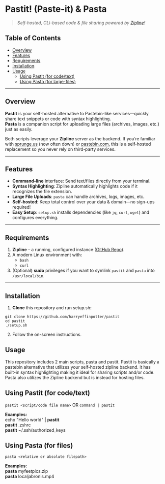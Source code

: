 # **Pastit! (Paste-it) & Pasta**
> _Self-hosted, CLI-based code & file sharing powered by [Zipline](https://github.com/diced/zipline)!_

## Table of Contents
- [Overview](#overview)
- [Features](#features)
- [Requirements](#requirements)
- [Installation](#installation)
- [Usage](#usage)
  - [Using Pastit (for code/text)](#using-pastit-for-codetext)
  - [Using Pasta (for large-files)](#using-pasta-for-files)

---

## Overview
**Pastit** is your self-hosted alternative to Pastebin-like services—quickly share text snippets or code with syntax highlighting.  
**Pasta** is a companion script for uploading large files (archives, images, etc.) just as easily. 

Both scripts leverage your **Zipline** server as the backend. If you’re familiar with [sprunge.us](http://sprunge.us) (now often down) or [pastebin.com](https://pastebin.com/), this is a self-hosted replacement so you never rely on third-party services.  

---

## Features
- **Command-line** interface: Send text/files directly from your terminal.
- **Syntax Highlighting**: Zipline automatically highlights code if it recognizes the file extension.
- **Large File Uploads**: `pasta` can handle archives, logs, images, etc.
- **Self-hosted**: Keep total control over your data & domain—no sign-ups required!
- **Easy Setup**: `setup.sh` installs dependencies (like `jq`, `curl`, `wget`) and configures everything.

---

## Requirements
1. **Zipline** – a running, configured instance ([GitHub Repo](https://github.com/diced/zipline)).
2. A modern Linux environment with:
   - `bash`
   - `curl`
3. (Optional) **sudo** privileges if you want to symlink `pastit` and `pasta` into `/usr/local/bin`.

---

## Installation
1. **Clone** this repository and run setup.sh:
```
git clone https://github.com/harryeffinpotter/pastit
cd pastit
./setup.sh
```
2. Follow the on-screen instructions.

## Usage
This repository includes 2 main scripts, pasta and pastit. Pastit is basically a pastebin alternative that utilizes your self-hosted zipline backend. It has built-in syntax highlighting making it ideal for sharing scripts and/or code. 
Pasta also utilizes the Zipline backend but is instead for hosting files.

## Using Pastit (for code/text)
`pastit <script/code file name>` OR `command | pastit`

**Examples:**  
echo "Hello world" | **pastit**  
**pastit** .zshrc  
**pastit** ~/.ssh/authorized_keys

## Using Pasta (for files)  
`pasta <relative or absolute filepath>`  

**Examples:**  
**pasta** myfeetpics.zip  
**pasta** localjabronis.mp4